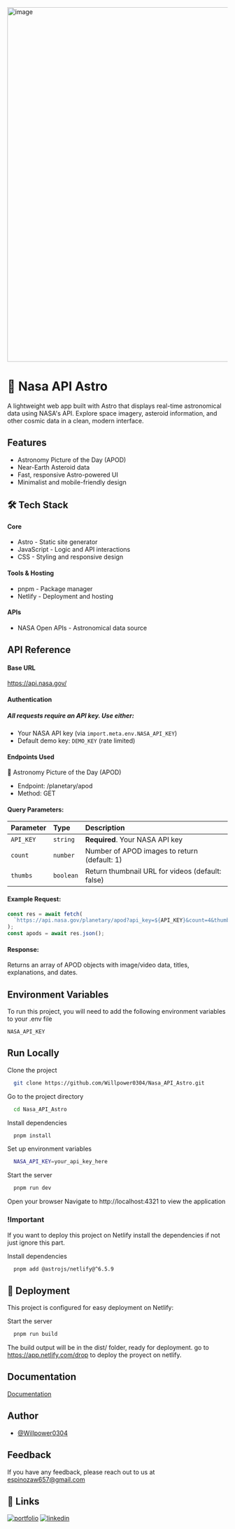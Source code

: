 <img width="1384" height="808" alt="image" src="https://github.com/user-attachments/assets/4568e0f7-6380-4edb-a4cb-5e10a97c456e" />


# 🌌 Nasa API Astro 

A lightweight web app built with Astro that displays real-time astronomical data using NASA's API. Explore space imagery, asteroid information, and other cosmic data in a clean, modern interface.


## Features

- Astronomy Picture of the Day (APOD)
- Near-Earth Asteroid data
- Fast, responsive Astro-powered UI
- Minimalist and mobile-friendly design


## 🛠 Tech Stack

#### Core
- Astro - Static site generator
- JavaScript - Logic and API interactions
- CSS - Styling and responsive design

#### Tools & Hosting
- pnpm - Package manager
- Netlify - Deployment and hosting

#### APIs
- NASA Open APIs - Astronomical data source

## API Reference

#### Base URL
https://api.nasa.gov/



#### Authentication
##### All requests require an API key. Use either:
####

- Your NASA API key (via `import.meta.env.NASA_API_KEY`)
- Default demo key: `DEMO_KEY` (rate limited)

####  Endpoints Used
🌠 Astronomy Picture of the Day (APOD)
- Endpoint: /planetary/apod
- Method: GET

####  Query Parameters:


| Parameter | Type     | Description                |
| :-------- | :------- | :------------------------- |
| `API_KEY` | `string` | **Required**. Your NASA API key |
| `count` | `number` | Number of APOD images to return (default: 1) |
| `thumbs` | `boolean` | Return thumbnail URL for videos (default: false)
 


#### Example Request:

```javascript
const res = await fetch(
  `https://api.nasa.gov/planetary/apod?api_key=${API_KEY}&count=4&thumbs=true`
);
const apods = await res.json();
```

#### Response:
Returns an array of APOD objects with image/video data, titles, explanations, and dates.




## Environment Variables

To run this project, you will need to add the following environment variables to your .env file

`NASA_API_KEY`


## Run Locally

Clone the project

```bash
  git clone https://github.com/Willpower0304/Nasa_API_Astro.git
```

Go to the project directory

```bash
  cd Nasa_API_Astro
```

Install dependencies

```bash
  pnpm install
```

Set up environment variables

```bash
  NASA_API_KEY=your_api_key_here
```

Start the server

```bash
  pnpm run dev
```

Open your browser
Navigate to http://localhost:4321 to view the application

### !Important

If you want to deploy this project on Netlify install the dependencies if not just ignore this part.

Install dependencies

```bash
  pnpm add @astrojs/netlify@^6.5.9
```


## 🚀 Deployment
This project is configured for easy deployment on Netlify:

Start the server

```bash
  pnpm run build
```

The build output will be in the dist/ folder, ready for deployment. go to https://app.netlify.com/drop to deploy the proyect on netlify.




## Documentation

[Documentation](https://deepwiki.com/Willpower0304/Nasa_API_Astro/1-nasa-api-astro-overview)


## Author

- [@Willpower0304](https://www.github.com/Willpower0304)


## Feedback

If you have any feedback, please reach out to us at espinozaw657@gmail.com


## 🔗 Links
[![portfolio](https://img.shields.io/badge/my_portfolio-000?style=for-the-badge&logo=ko-fi&logoColor=white)](https://portfolio-william0304.netlify.app/)
[![linkedin](https://img.shields.io/badge/linkedin-0A66C2?style=for-the-badge&logo=linkedin&logoColor=white)](https://www.linkedin.com/in/william-espinoza-7687722ab/)


